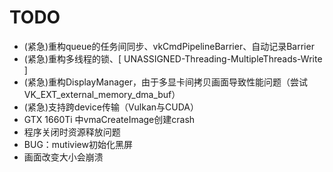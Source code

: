 # TODO
- (紧急)重构queue的任务间同步、vkCmdPipelineBarrier、自动记录Barrier
- (紧急)重构多线程的锁、[ UNASSIGNED-Threading-MultipleThreads-Write ]
- (紧急)重构DisplayManager，由于多显卡间拷贝画面导致性能问题（尝试VK_EXT_external_memory_dma_buf）
- (紧急)支持跨device传输（Vulkan与CUDA）
- GTX 1660Ti 中vmaCreateImage创建crash
- 程序关闭时资源释放问题
- BUG：mutiview初始化黑屏
- 画面改变大小会崩溃
